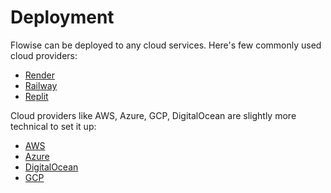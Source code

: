 # Deployment

Flowise can be deployed to any cloud services. Here's few commonly used cloud providers:

* [Render](render.md)
* [Railway](railway.md)
* [Replit](replit.md)

Cloud providers like AWS, Azure, GCP, DigitalOcean are slightly more technical to set it up:

* [AWS](aws.md)
* [Azure](azure.md)
* [DigitalOcean](digital-ocean.md)
* [GCP](gcp.md)
